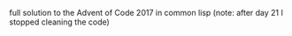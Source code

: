 full solution to the Advent of Code 2017 in common lisp
(note: after day 21 I stopped cleaning the code)
